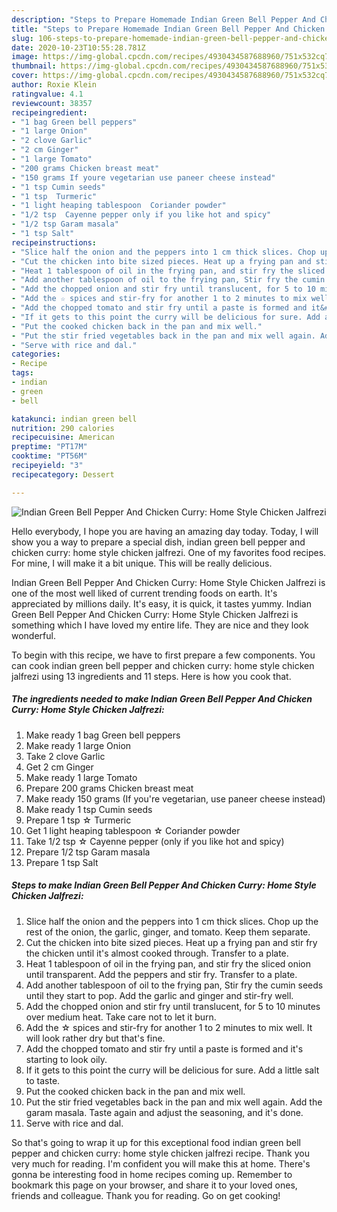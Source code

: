 ```yaml
---
description: "Steps to Prepare Homemade Indian Green Bell Pepper And Chicken Curry: Home Style Chicken Jalfrezi"
title: "Steps to Prepare Homemade Indian Green Bell Pepper And Chicken Curry: Home Style Chicken Jalfrezi"
slug: 106-steps-to-prepare-homemade-indian-green-bell-pepper-and-chicken-curry-home-style-chicken-jalfrezi
date: 2020-10-23T10:55:28.781Z
image: https://img-global.cpcdn.com/recipes/4930434587688960/751x532cq70/indian-green-bell-pepper-and-chicken-curry-home-style-chicken-jalfrezi-recipe-main-photo.jpg
thumbnail: https://img-global.cpcdn.com/recipes/4930434587688960/751x532cq70/indian-green-bell-pepper-and-chicken-curry-home-style-chicken-jalfrezi-recipe-main-photo.jpg
cover: https://img-global.cpcdn.com/recipes/4930434587688960/751x532cq70/indian-green-bell-pepper-and-chicken-curry-home-style-chicken-jalfrezi-recipe-main-photo.jpg
author: Roxie Klein
ratingvalue: 4.1
reviewcount: 38357
recipeingredient:
- "1 bag Green bell peppers"
- "1 large Onion"
- "2 clove Garlic"
- "2 cm Ginger"
- "1 large Tomato"
- "200 grams Chicken breast meat"
- "150 grams If youre vegetarian use paneer cheese instead"
- "1 tsp Cumin seeds"
- "1 tsp  Turmeric"
- "1 light heaping tablespoon  Coriander powder"
- "1/2 tsp  Cayenne pepper only if you like hot and spicy"
- "1/2 tsp Garam masala"
- "1 tsp Salt"
recipeinstructions:
- "Slice half the onion and the peppers into 1 cm thick slices. Chop up the rest of the onion, the garlic, ginger, and tomato. Keep them separate."
- "Cut the chicken into bite sized pieces. Heat up a frying pan and stir fry the chicken until it&#39;s almost cooked through. Transfer to a plate."
- "Heat 1 tablespoon of oil in the frying pan, and stir fry the sliced onion until transparent. Add the peppers and stir fry. Transfer to a plate."
- "Add another tablespoon of oil to the frying pan, Stir fry the cumin seeds until they start to pop. Add the garlic and ginger and stir-fry well."
- "Add the chopped onion and stir fry until translucent, for 5 to 10 minutes over medium heat. Take care not to let it burn."
- "Add the ☆ spices and stir-fry for another 1 to 2 minutes to mix well. It will look rather dry but that&#39;s fine."
- "Add the chopped tomato and stir fry until a paste is formed and it&#39;s starting to look oily."
- "If it gets to this point the curry will be delicious for sure. Add a little salt to taste."
- "Put the cooked chicken back in the pan and mix well."
- "Put the stir fried vegetables back in the pan and mix well again. Add the garam masala.  Taste again and adjust the seasoning, and it&#39;s done."
- "Serve with rice and dal."
categories:
- Recipe
tags:
- indian
- green
- bell

katakunci: indian green bell 
nutrition: 290 calories
recipecuisine: American
preptime: "PT17M"
cooktime: "PT56M"
recipeyield: "3"
recipecategory: Dessert

---
```



![Indian Green Bell Pepper And Chicken Curry: Home Style Chicken Jalfrezi](https://img-global.cpcdn.com/recipes/4930434587688960/751x532cq70/indian-green-bell-pepper-and-chicken-curry-home-style-chicken-jalfrezi-recipe-main-photo.jpg)

Hello everybody, I hope you are having an amazing day today. Today, I will show you a way to prepare a special dish, indian green bell pepper and chicken curry: home style chicken jalfrezi. One of my favorites food recipes. For mine, I will make it a bit unique. This will be really delicious.

Indian Green Bell Pepper And Chicken Curry: Home Style Chicken Jalfrezi is one of the most well liked of current trending foods on earth. It's appreciated by millions daily. It's easy, it is quick, it tastes yummy. Indian Green Bell Pepper And Chicken Curry: Home Style Chicken Jalfrezi is something which I have loved my entire life. They are nice and they look wonderful.




To begin with this recipe, we have to first prepare a few components. You can cook indian green bell pepper and chicken curry: home style chicken jalfrezi using 13 ingredients and 11 steps. Here is how you cook that.

<!--inarticleads1-->

##### The ingredients needed to make Indian Green Bell Pepper And Chicken Curry: Home Style Chicken Jalfrezi:

1. Make ready 1 bag Green bell peppers
1. Make ready 1 large Onion
1. Take 2 clove Garlic
1. Get 2 cm Ginger
1. Make ready 1 large Tomato
1. Prepare 200 grams Chicken breast meat
1. Make ready 150 grams (If you&#39;re vegetarian, use paneer cheese instead)
1. Make ready 1 tsp Cumin seeds
1. Prepare 1 tsp ☆ Turmeric
1. Get 1 light heaping tablespoon ☆ Coriander powder
1. Take 1/2 tsp ☆ Cayenne pepper (only if you like hot and spicy)
1. Prepare 1/2 tsp Garam masala
1. Prepare 1 tsp Salt




<!--inarticleads2-->

##### Steps to make Indian Green Bell Pepper And Chicken Curry: Home Style Chicken Jalfrezi:

1. Slice half the onion and the peppers into 1 cm thick slices. Chop up the rest of the onion, the garlic, ginger, and tomato. Keep them separate.
1. Cut the chicken into bite sized pieces. Heat up a frying pan and stir fry the chicken until it&#39;s almost cooked through. Transfer to a plate.
1. Heat 1 tablespoon of oil in the frying pan, and stir fry the sliced onion until transparent. Add the peppers and stir fry. Transfer to a plate.
1. Add another tablespoon of oil to the frying pan, Stir fry the cumin seeds until they start to pop. Add the garlic and ginger and stir-fry well.
1. Add the chopped onion and stir fry until translucent, for 5 to 10 minutes over medium heat. Take care not to let it burn.
1. Add the ☆ spices and stir-fry for another 1 to 2 minutes to mix well. It will look rather dry but that&#39;s fine.
1. Add the chopped tomato and stir fry until a paste is formed and it&#39;s starting to look oily.
1. If it gets to this point the curry will be delicious for sure. Add a little salt to taste.
1. Put the cooked chicken back in the pan and mix well.
1. Put the stir fried vegetables back in the pan and mix well again. Add the garam masala.  Taste again and adjust the seasoning, and it&#39;s done.
1. Serve with rice and dal.




So that's going to wrap it up for this exceptional food indian green bell pepper and chicken curry: home style chicken jalfrezi recipe. Thank you very much for reading. I'm confident you will make this at home. There's gonna be interesting food in home recipes coming up. Remember to bookmark this page on your browser, and share it to your loved ones, friends and colleague. Thank you for reading. Go on get cooking!
